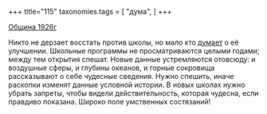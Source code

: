 +++
title="115"
taxonomies.tags = [
 "дума",
]
+++

[Община 1926г](/agni/1926)

Никто не дерзает восстать против школы, но мало кто [думает](/tags/дума) о её улучшении. Школьные программы не просматриваются целыми годами; между тем открытия спешат. Новые данные устремляются отовсюду: и воздушные сферы, и глубины океанов, и горные сокровища рассказывают о себе чудесные сведения. Нужно спешить, иначе раскопки изменят данные условной истории. В новых школах нужно убрать запреты, чтобы видели действительность, которая чудесна, если правдиво показана. Широко поле умственных состязаний!   

